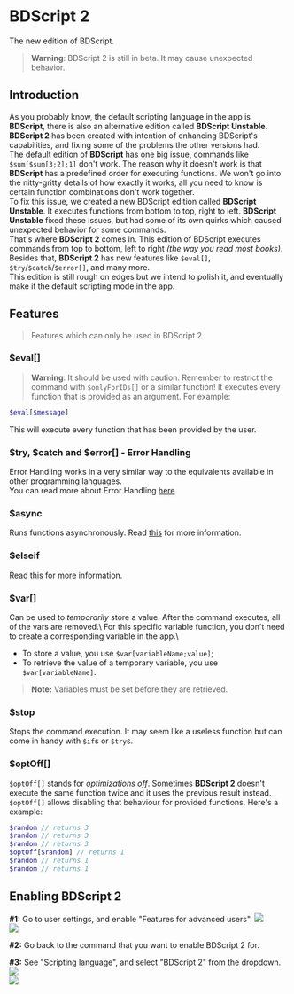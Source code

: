 # BDScript 2
The new edition of BDScript.
> **Warning**: BDScript 2 is still in beta. It may cause unexpected behavior.

## Introduction
As you probably know, the default scripting language in the app is **BDScript**, there is also an alternative edition called **BDScript Unstable**.\
**BDScript 2** has been created with intention of enhancing BDScript's capabilities, and fixing some of the problems the other versions had.\
The default edition of **BDScript** has one big issue, commands like `$sum[$sum[3;2];1]` don't work. The reason why it doesn't work is that **BDScript** has a predefined order for executing functions.
We won't go into the nitty-gritty details of how exactly it works, all you need to know is certain function combinations don't work together.\
To fix this issue, we created a new BDScript edition called **BDScript Unstable**. It executes functions from bottom to top, right to left.
**BDScript Unstable** fixed these issues, but had some of its own quirks which caused unexpected behavior for some commands.\
That's where **BDScript 2** comes in. This edition of BDScript executes commands from top to bottom, left to right *(the way you read most books)*.
Besides that, **BDScript 2** has new features like `$eval[]`, `$try`/`$catch`/`$error[]`, and many more.\
This edition is still rough on edges but we intend to polish it, and eventually make it the default scripting mode in the app.


## Features
> Features which can only be used in BDScript 2.
### $eval[]
> **Warning**: It should be used with caution. Remember to restrict the command with `$onlyForIDs[]` or a similar function!
It executes every function that is provided as an argument.
For example:
```php
$eval[$message]
```
This will execute every function that has been provided by the user.

### $try, $catch and $error[] - Error Handling
Error Handling works in a very similar way to the equivalents available in other programming languages.\
You can read more about Error Handling [here](./trycatch.md).

### $async
Runs functions asynchronously. Read [this](./async.md) for more information.

### $elseif
Read [this](./ifStatements.md) for more information.

### $var[]
Can be used to *temporarily* store a value.
After the command executes, all of the vars are removed.\ For this specific variable function, you don't need to create a corresponding variable in the app.\
- To store a value, you use `$var[variableName;value]`;
- To retrieve the value of a temporary variable, you use `$var[variableName]`.
> **Note:** Variables must be set before they are retrieved.

### $stop
Stops the command execution. It may seem like a useless function but can come in handy with `$if`s or `$try`s.

### $optOff[]
`$optOff[]` stands for *optimizations off*. Sometimes **BDScript 2** doesn't execute the same function twice and it uses the previous result instead. `$optOff[]` allows disabling that behaviour for provided functions.
Here's a example:
```php
$random // returns 3
$random // returns 3
$random // returns 3
$optOff[$random] // returns 1
$random // returns 1
$random // returns 1
```

## Enabling BDScript 2
**#1:** Go to user settings, and enable "Features for advanced users".
![](https://user-images.githubusercontent.com/69215413/133001619-290315aa-3c87-4a73-b417-73e13d142437.PNG)\
![](https://user-images.githubusercontent.com/69215413/133001665-7a22d15c-b53c-4b2e-bd91-f7678ca4d2ca.PNG)

**#2:** Go back to the command that you want to enable BDScript 2 for.

**#3:** See "Scripting language", and select "BDScript 2" from the dropdown.\
![](https://user-images.githubusercontent.com/69215413/133001703-1015c73e-62a7-4e2c-bfc3-39486fbb6015.PNG)\
![](https://user-images.githubusercontent.com/69215413/133001716-46d46f6a-ca33-4dab-8389-c0162dc51a75.PNG)
